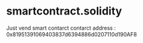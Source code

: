 # smartcontract.solidity


Just vend smart contarct
contarct address : 0x81951391069403837d6394886d0207110d190AF8
